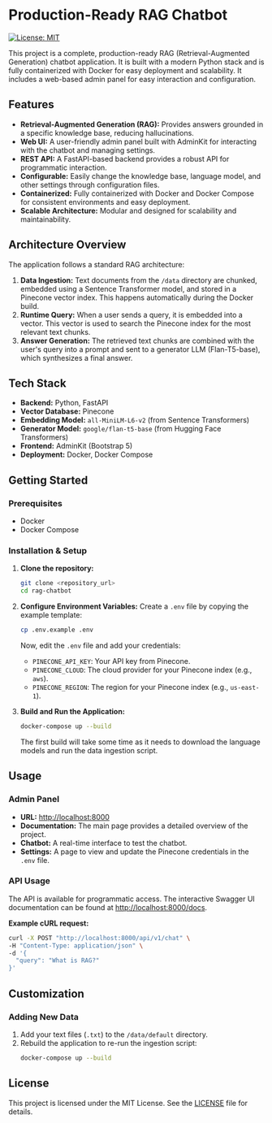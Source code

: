 # Production-Ready RAG Chatbot

[![License: MIT](https://img.shields.io/badge/License-MIT-yellow.svg)](https://opensource.org/licenses/MIT)

This project is a complete, production-ready RAG (Retrieval-Augmented Generation) chatbot application. It is built with a modern Python stack and is fully containerized with Docker for easy deployment and scalability. It includes a web-based admin panel for easy interaction and configuration.

## Features

-   **Retrieval-Augmented Generation (RAG):** Provides answers grounded in a specific knowledge base, reducing hallucinations.
-   **Web UI:** A user-friendly admin panel built with AdminKit for interacting with the chatbot and managing settings.
-   **REST API:** A FastAPI-based backend provides a robust API for programmatic interaction.
-   **Configurable:** Easily change the knowledge base, language model, and other settings through configuration files.
-   **Containerized:** Fully containerized with Docker and Docker Compose for consistent environments and easy deployment.
-   **Scalable Architecture:** Modular and designed for scalability and maintainability.

## Architecture Overview

The application follows a standard RAG architecture:

1.  **Data Ingestion:** Text documents from the `/data` directory are chunked, embedded using a Sentence Transformer model, and stored in a Pinecone vector index. This happens automatically during the Docker build.
2.  **Runtime Query:** When a user sends a query, it is embedded into a vector. This vector is used to search the Pinecone index for the most relevant text chunks.
3.  **Answer Generation:** The retrieved text chunks are combined with the user's query into a prompt and sent to a generator LLM (Flan-T5-base), which synthesizes a final answer.

## Tech Stack

-   **Backend:** Python, FastAPI
-   **Vector Database:** Pinecone
-   **Embedding Model:** `all-MiniLM-L6-v2` (from Sentence Transformers)
-   **Generator Model:** `google/flan-t5-base` (from Hugging Face Transformers)
-   **Frontend:** AdminKit (Bootstrap 5)
-   **Deployment:** Docker, Docker Compose

## Getting Started

### Prerequisites

-   Docker
-   Docker Compose

### Installation & Setup

1.  **Clone the repository:**
    ```bash
    git clone <repository_url>
    cd rag-chatbot
    ```

2.  **Configure Environment Variables:**
    Create a `.env` file by copying the example template:
    ```bash
    cp .env.example .env
    ```
    Now, edit the `.env` file and add your credentials:
    -   `PINECONE_API_KEY`: Your API key from Pinecone.
    -   `PINECONE_CLOUD`: The cloud provider for your Pinecone index (e.g., `aws`).
    -   `PINECONE_REGION`: The region for your Pinecone index (e.g., `us-east-1`).

3.  **Build and Run the Application:**
    ```bash
    docker-compose up --build
    ```
    The first build will take some time as it needs to download the language models and run the data ingestion script.

## Usage

### Admin Panel

-   **URL:** [http://localhost:8000](http://localhost:8000)
-   **Documentation:** The main page provides a detailed overview of the project.
-   **Chatbot:** A real-time interface to test the chatbot.
-   **Settings:** A page to view and update the Pinecone credentials in the `.env` file.

### API Usage

The API is available for programmatic access. The interactive Swagger UI documentation can be found at [http://localhost:8000/docs](http://localhost:8000/docs).

**Example cURL request:**
```bash
curl -X POST "http://localhost:8000/api/v1/chat" \
-H "Content-Type: application/json" \
-d '{
  "query": "What is RAG?"
}'
```

## Customization

### Adding New Data

1.  Add your text files (`.txt`) to the `/data/default` directory.
2.  Rebuild the application to re-run the ingestion script:
    ```bash
    docker-compose up --build
    ```

## License

This project is licensed under the MIT License. See the [LICENSE](LICENSE) file for details.